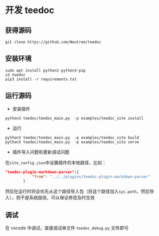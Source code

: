 开发 teedoc
===========


## 获得源码

```
git clone https://github.com/Neutree/teedoc
```

## 安装环境

```
sudo apt install python3 python3-pip
cd teedoc
pip3 install -r requirements.txt
```



## 运行源码

* 安装插件

```
python3 teedoc/teedoc_main.py  -p examples/teedoc_site install
```

* 运行

```
python3 teedoc/teedoc_main.py  -p examples/teedoc_site build
python3 teedoc/teedoc_main.py  -p examples/teedoc_site serve
```

* 插件导入问题和更新调试问题

在`site_config.json`中设置插件的本地路径，比如：
```json
"teedoc-plugin-markdown-parser":{
            "from": "../../plugins/teedoc-plugin-markdown-parser"
        }
```
然后在运行时将会优先从这个路径导入包（将这个路径加入`sys.path`，然后导入），而不是系统路径，可以保证修改及时生效




## 调试

在 vscode 中调试，直接调试单文件 `teedoc_debug.py` 文件即可








